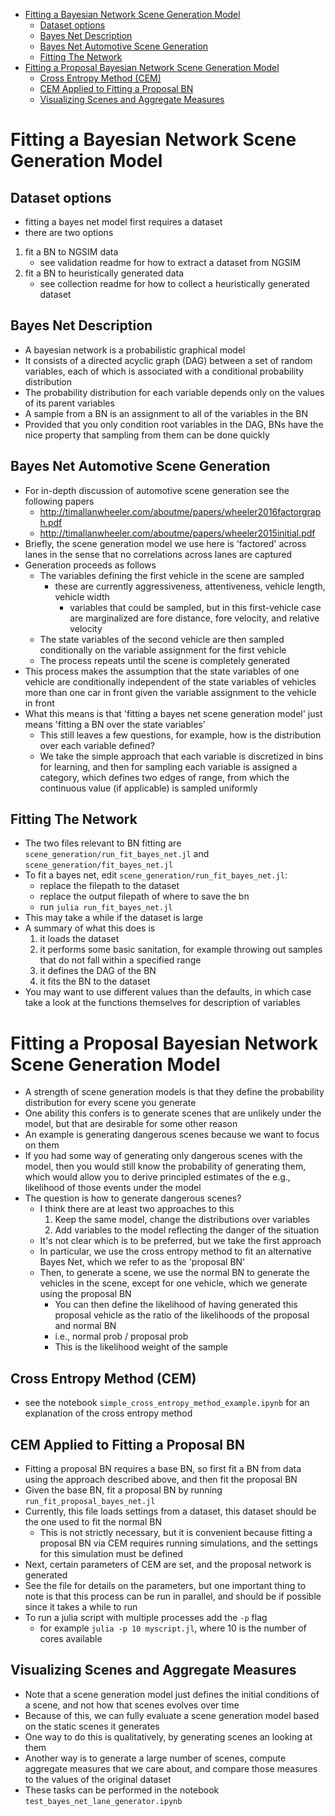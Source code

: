 <!-- MarkdownTOC -->

- [Fitting a Bayesian Network Scene Generation Model](#fitting-a-bayesian-network-scene-generation-model)
    - [Dataset options](#dataset-options)
    - [Bayes Net Description](#bayes-net-description)
    - [Bayes Net Automotive Scene Generation](#bayes-net-automotive-scene-generation)
    - [Fitting The Network](#fitting-the-network)
- [Fitting a Proposal Bayesian Network Scene Generation Model](#fitting-a-proposal-bayesian-network-scene-generation-model)
    - [Cross Entropy Method \(CEM\)](#cross-entropy-method-cem)
    - [CEM Applied to Fitting a Proposal BN](#cem-applied-to-fitting-a-proposal-bn)
    - [Visualizing Scenes and Aggregate Measures](#visualizing-scenes-and-aggregate-measures)

<!-- /MarkdownTOC -->

# Fitting a Bayesian Network Scene Generation Model

## Dataset options
- fitting a bayes net model first requires a dataset
- there are two options
1. fit a BN to NGSIM data
    - see validation readme for how to extract a dataset from NGSIM
2. fit a BN to heuristically generated data
    - see collection readme for how to collect a heuristically generated dataset

## Bayes Net Description
- A bayesian network is a probabilistic graphical model 
- It consists of a directed acyclic graph (DAG) between a set of random variables, each of which is associated with a conditional probability distribution
- The probability distribution for each variable depends only on the values of its parent variables
- A sample from a BN is an assignment to all of the variables in the BN
- Provided that you only condition root variables in the DAG, BNs have the nice property that sampling from them can be done quickly

## Bayes Net Automotive Scene Generation 
- For in-depth discussion of automotive scene generation see the following papers
    + http://timallanwheeler.com/aboutme/papers/wheeler2016factorgraph.pdf
    + http://timallanwheeler.com/aboutme/papers/wheeler2015initial.pdf
- Briefly, the scene generation model we use here is 'factored' across lanes in the sense that no correlations across lanes are captured
- Generation proceeds as follows
    + The variables defining the first vehicle in the scene are sampled
        * these are currently aggressiveness, attentiveness, vehicle length, vehicle width
            - variables that could be sampled, but in this first-vehicle case are marginalized are fore distance, fore velocity, and relative velocity
    + The state variables of the second vehicle are then sampled conditionally on the variable assignment for the first vehicle
    + The process repeats until the scene is completely generated
- This process makes the assumption that the state variables of one vehicle are conditionally independent of the state variables of vehicles more than one car in front given the variable assignment to the vehicle in front
- What this means is that 'fitting a bayes net scene generation model' just means 'fitting a BN over the state variables'
    + This still leaves a few questions, for example, how is the distribution over each variable defined?
    + We take the simple approach that each variable is discretized in bins for learning, and then for sampling each variable is assigned a category, which defines two edges of range, from which the continuous value (if applicable) is sampled uniformly

## Fitting The Network
- The two files relevant to BN fitting are `scene_generation/run_fit_bayes_net.jl` and `scene_generation/fit_bayes_net.jl`
- To fit a bayes net, edit `scene_generation/run_fit_bayes_net.jl`:
    + replace the filepath to the dataset 
    + replace the output filepath of where to save the bn 
    + run `julia run_fit_bayes_net.jl`
- This may take a while if the dataset is large
- A summary of what this does is
    1. it loads the dataset
    2. it performs some basic sanitation, for example throwing out samples that do not fall within a specified range
    3. it defines the DAG of the BN 
    4. it fits the BN to the dataset
- You may want to use different values than the defaults, in which case take a look at the functions themselves for description of variables

# Fitting a Proposal Bayesian Network Scene Generation Model
- A strength of scene generation models is that they define the probability distribution for every scene you generate
- One ability this confers is to generate scenes that are unlikely under the model, but that are desirable for some other reason
- An example is generating dangerous scenes because we want to focus on them
- If you had some way of generating only dangerous scenes with the model, then you would still know the probability of generating them, which would allow you to derive principled estimates of the e.g., likelihood of those events under the model
- The question is how to generate dangerous scenes?
    + I think there are at least two approaches to this
        1. Keep the same model, change the distributions over variables
        2. Add variables to the model reflecting the danger of the situation
    + It's not clear which is to be preferred, but we take the first approach
    + In particular, we use the cross entropy method to fit an alternative Bayes Net, which we refer to as the 'proposal BN'
    + Then, to generate a scene, we use the normal BN to generate the vehicles in the scene, except for one vehicle, which we generate using the proposal BN
        * You can then define the likelihood of having generated this proposal vehicle as the ratio of the likelihoods of the proposal and normal BN 
        * i.e., normal prob / proposal prob
        * This is the likelihood weight of the sample

## Cross Entropy Method (CEM)
- see the notebook `simple_cross_entropy_method_example.ipynb` for an explanation of the cross entropy method

## CEM Applied to Fitting a Proposal BN
- Fitting a proposal BN requires a base BN, so first fit a BN from data using the approach described above, and then fit the proposal BN
- Given the base BN, fit a proposal BN by running `run_fit_proposal_bayes_net.jl`
- Currently, this file loads settings from a dataset, this dataset should be the one used to fit the normal BN
    + This is not strictly necessary, but it is convenient because fitting a proposal BN via CEM requires running simulations, and the settings for this simulation must be defined
- Next, certain parameters of CEM are set, and the proposal network is generated
- See the file for details on the parameters, but one important thing to note is that this process can be run in parallel, and should be if possible since it takes a while to run
- To run a julia script with multiple processes add the `-p` flag
    + for example `julia -p 10 myscript.jl`, where 10 is the number of cores available

## Visualizing Scenes and Aggregate Measures
- Note that a scene generation model just defines the initial conditions of a scene, and not how that scenes evolves over time
- Because of this, we can fully evaluate a scene generation model based on the static scenes it generates
- One way to do this is qualitatively, by generating scenes an looking at them 
- Another way is to generate a large number of scenes, compute aggregate measures that we care about, and compare those measures to the values of the original dataset
- These tasks can be performed in the notebook `test_bayes_net_lane_generator.ipynb`

